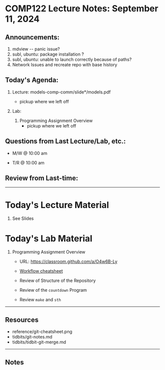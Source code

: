 # COMP122 Lecture Notes: September 11, 2024

## Announcements:
   1. mdview -- panic issue?
   1. subl, ubuntu: package installation ?
   1. subl, ubuntu: unable to launch correctly because of paths?
   1. Network Issues and recreate repo with base history

## Today's Agenda:
   1. Lecture: models-comp-comm/slide*/models.pdf
      - pickup where we left off

   1. Lab:
      1. Programming Assignment Overview
         - pickup where we left off


## Questions from Last Lecture/Lab, etc.:
   * M/W @ 10:00 am


   * T/R @ 10:00 am


## Review from Last-time:


---
# Today's Lecture Material

  1. See Slides


# Today's Lab Material

  1. Programming Assignment Overview
     - URL: https://classroom.github.com/a/O4w6B-Ly
     - [Workflow cheatsheet](../reference/programming_workflow.md)

     - Review of Structure of the Repository
     - Review of the `countdown` Program
     - Review `make` and `sth`



---
## Resources
   * reference/git-cheatsheet.png
   * tidbits/git-notes.md
   * tidbits/tidbit-git-merge.md 

---
<!-- This section for student's to place their own notes. -->
<!-- This section will not be updated by the Professor.   -->

## Notes  


